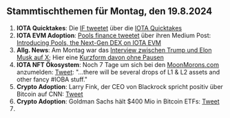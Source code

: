 ## Stammtischthemen für Montag, den 19.8.2024

1. **IOTA Quicktakes**: Die [IF tweetet](https://x.com/iota/status/1822921012372992344) über die [IOTA Quicktakes]()
2. **IOTA EVM Adoption**: [Pools finance tweetet](https://x.com/PoolsFinance/status/1823000460426363139) über ihren Medium Post: [Introducing Pools, the Next-Gen DEX on IOTA EVM](https://medium.com/@Pools_Finance/introducing-pools-the-next-gen-dex-on-iota-evm-aaab7ebe8c59)
3. **Allg. News**: Am Montag war das [Interview zwischen Trump und Elon Musk auf X](https://x.com/realDonaldTrump/status/1823144316014911820); Hier eine [Kurzform davon ohne Pausen](https://x.com/farzyness/status/1823224969972560278)
4. **IOTA NFT Ökosystem**: Noch 7 Tage um sich bei den [MoonMorons.com](https://moonmorons.com/) anzumelden: [Tweet](https://x.com/MoonMorons/status/1823245479154446548): "...there will be several drops of L1 & L2 assets and other fancy #IOBA stuff."
5. **Crypto Adoption**: Larry Fink, der CEO von Blackrock spricht positiv über Bitcoin auf CNN: [Tweet](https://x.com/kyle_chasse/status/1823055214619787380)
6. **Crypto Adoption**: Goldman Sachs hält $400 Mio in Bitcoin ETFs: [Tweet](https://x.com/FurkanCCTV/status/1823606907447205971)
7. 
